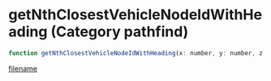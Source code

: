# getNthClosestVehicleNodeIdWithHeading (Category pathfind)

```js
function getNthClosestVehicleNodeIdWithHeading(x: number, y: number, z: number, nthClosest: number, outPosition: vectorPtr, outHeading: number, p6: number, p7: number, p8: number): Array
```

[filename](getNthClosestVehicleNodeIdWithHeading_m.md ':include')